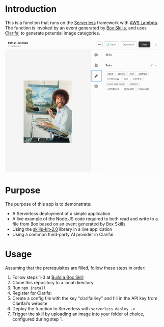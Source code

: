 # Introduction
This is a function that runs on the [Serverless](https://serverless.com/) framework with [AWS Lambda](https://aws.amazon.com/lambda/). The function is invoked by an event generated by [Box Skills](https://developer.box.com/page/box-skills-kit), and uses [Clarifai](https://clarifai.com) to generate potential image categories.

![Image of Bob Ross](screenshots/BobRoss1.png)

# Purpose
The purpose of this app is to demonstrate:
* A Serverless deployment of a simple application
* A live example of the Node.JS code required to both read and write to a file from Box based on an event generated by Box Skills
* Using the [skills-kit-2.0](https://github.com/box/box-skills-kit-nodejs) library in a live application
* Using a common third-party AI provider in Clarifai

# Usage
Assuming that the prerequisites are filled, follow these steps in order:
1. Follow steps 1-3 at [Build a Box Skill](https://developer.box.com/docs/build-a-box-skill)
1. Clone this repository to a local directory
1. Run `npm install`
1. Register for Clarifai
1. Create a config file with the key "clarifaiKey" and fill in the API key from Clarifai's website
1. Deploy the function to Serverless with `serverless deploy -v`
1. Trigger the skill by uploading an image into your folder of choice, configured during step 1.
